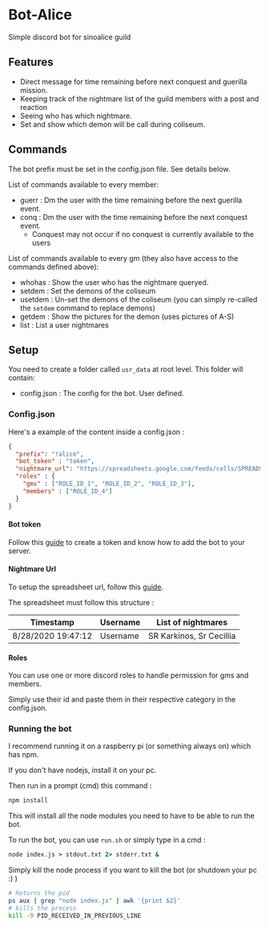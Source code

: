 # Bot-Alice

Simple discord bot for sinoalice guild

## Features

- Direct message for time remaining before next conquest and guerilla mission.
- Keeping track of the nightmare list of the guild members with a post and reaction
- Seeing who has which nightmare.
- Set and show which demon will be call during coliseum.

## Commands

The bot prefix must be set in the config.json file. See details below.

List of commands available to every member:

- guerr : Dm the user with the time remaining before the next guerilla event.
- conq : Dm the user with the time remaining before the next conquest event.
  - Conquest may not occur if no conquest is currently available to the users

List of commands available to every gm (they also have access to the commands defined above):

- whohas : Show the user who has the nightmare queryed.
- setdem : Set the demons of the coliseum
- usetdem : Un-set the demons of the coliseum (you can simply re-called the `setdem` command to replace demons)
- getdem : Show the pictures for the demon (uses pictures of A-S)
- list : List a user nightmares

## Setup

You need to create a folder called `usr_data` at root level. This folder will contain:

- config.json : The config for the bot. User defined.

### Config.json

Here's a example of the content inside a config.json :

```json
{
  "prefix": "!alice",
  "bot_token" : "token",
  "nightmare_url": "https://spreadsheets.google.com/feeds/cells/SPREADSHEETID/1/public/full?alt=json",
  "roles" : {
    "gms" : ["ROLE_ID_1", "ROLE_ID_2", "ROLE_ID_3"],
    "members" : ["ROLE_ID_4"]
  }
}
```
#### Bot token

Follow this [guide](https://www.digitaltrends.com/gaming/how-to-make-a-discord-bot/) to create a token and know how to add the bot to your server.

#### Nightmare Url
To setup the spreadsheet url, follow this [guide](https://coderwall.com/p/duapqq/use-a-google-spreadsheet-as-your-json-backend).

The spreadsheet must follow this structure :

Timestamp | Username | List of nightmares
--|--|--
8/28/2020 19:47:12 | Username | SR Karkinos, Sr Cecillia

#### Roles

You can use one or more discord roles to handle permission for gms and members. 

Simply use their id and paste them in their respective category in the config.json.

### Running the bot

I recommend running it on a raspberry pi (or something always on) which has npm.

If you don't have nodejs, install it on your pc.

Then run in a prompt (cmd) this command :

```bash
npm install
```

This will install all the node modules you need to have to be able to run the bot.

To run the bot, you can use `run.sh` or simply type in a cmd :

```cmd
node index.js > stdout.txt 2> stderr.txt &
```

Simply kill the node process if you want to kill the bot (or shutdown your pc :) )

```bash
# Returns the pid
ps aux | grep "node index.js" | awk '{print $2}'
# kills the process
kill -9 PID_RECEIVED_IN_PREVIOUS_LINE
```